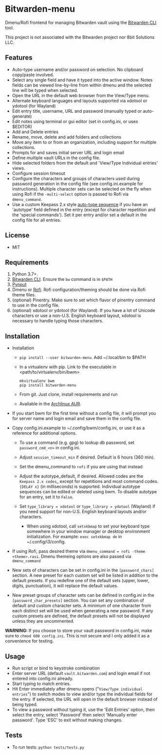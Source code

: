 # Bitwarden-menu

Dmenu/Rofi frontend for managing Bitwarden vault using the [Bitwarden
CLI](https://bitwarden.com/help/article/cli/) tool.

This project is not associated with the Bitwarden project nor 8bit Solutions
LLC.

## Features

- Auto-type username and/or password on selection. No clipboard copy/paste
  involved.
- Select any single field and have it typed into the active window. Notes fields
  can be viewed line-by-line from within dmenu and the selected line will be
  typed when selected.
- Open the URL in the default web browser from the View/Type menu.
- Alternate keyboard languages and layouts supported via xdotool or ydotool (for
  Wayland)
- Edit entry title, username, URL and password (manually typed or auto-generate)
- Edit notes using terminal or gui editor (set in config.ini, or uses $EDITOR)
- Add and Delete entries
- Rename, move, delete and add folders and collections
- Move any item to or from an organization, including support for multiple collections.
- Prompts for and saves initial server URL and login email
- Define multiple vault URLs in the config file.
- Hide selected folders from the default and 'View/Type Individual entries'
  views.
- Configure session timeout
- Configure the characters and groups of characters used during password
  generation in the config file (see config.ini.example for instructions).
  Multiple character sets can be selected on the fly when using Rofi if the
  `-multi-select` option is passed to Rofi via `dmenu_command`.
- Use a custom Keepass 2.x style [auto-type sequence][autotype] if you have an
  'autotype' field defined in the entry (except for character repetition and the
  'special commands'). Set it per entry and/or set a default in the config file
  for all entries.

## License

- MIT

## Requirements

1. Python 3.7+.
2. [Bitwarden CLI][bwcli]. Ensure the `bw` command is in `$PATH`
3. [Pynput][pynput]
4. Dmenu or [Rofi][rofi]. Rofi configuration/theming should be done via Rofi
   theme files.
5. (optional) Pinentry. Make sure to set which flavor of pinentry command to use
   in the config file.
6. (optional) xdotool or ydotool (for Wayland). If you have a lot of Unicode
   characters or use a non-U.S.  English keyboard layout, xdotool is necessary
   to handle typing those characters.

## Installation

- Installation

  + `pip install --user bitwarden-menu`. Add ~/.local/bin to $PATH
  + In a virtualenv with pip. Link to the executable in
    <path/to/virtualenv/bin/bwm>

        mkvirtualenv bwm
        pip install bitwarden-menu

  + From git. Just clone, install requirements and run
  + Available in the [Archlinux AUR][aur]. 

- If you start bwm for the first time without a config file, it will prompt
  you for server name and login email and save them in the config file.

- Copy config.ini.example to ~/.config/bwm/config.ini, or use it as a
  reference for additional options.

  + To use a command (e.g. gpg) to lookup db password, set `password_cmd_<n>`
    in config.ini.
  + Adjust `session_timeout_min` if desired. Default is 6 hours (360 min).
  + Set the dmenu_command to `rofi` if you are using that instead
  + Adjust the autotype_default, if desired. Allowed codes are the
    `Keepass 2.x codes`_ except for repetitions and most command codes. `{DELAY
    x}` (in milliseconds) is supported.  Individual autotype sequences can be
    edited or deleted using bwm. To disable autotype for an entry, set it to
    `False`.
  + Set `type_library = xdotool` or `type_library = ydotool` (Wayland) if you
    need support for non-U.S. English keyboard layouts and/or characters.

    * When using xdotool, call `setxkbmap` to set your keyboard type somewhere
      in your window manager or desktop environment initialization. For example:
      `exec setxkbmap de` in ~/.config/i3/config. 

- If using Rofi, pass desired theme via `dmenu_command = rofi -theme <theme>.rasi`.
  Dmenu themeing options are also passed via `dmenu_command`
- New sets of characters can be set in config.ini in the `[password_chars]`
  section. A new preset for each custom set will be listed in addition to the
  default presets. If you redefine one of the default sets (upper, lower,
  digits, punctuation), it will replace the default values.
- New preset groups of character sets can be defined in config.ini in the
  `[password_char_presets]` section. You can set any combination of default and
  custom character sets. A minimum of one character from each distinct set will
  be used when generating a new password. If any custom presets are defined, the
  default presets will not be displayed unless they are uncommented.

<b>WARNING:</b> If you choose to store your vault password in config.ini, make
sure to `chmod 600 config.ini`. This is not secure and I only added it as a
convenience for testing.

## Usage

- Run script or bind to keystroke combination
- Enter server URL (default `vault.bitwarden.com`) and login email if not
  entered into config.ini already.
- Start typing to match entries.
- Hit Enter immediately after dmenu opens ("`View/Type individual entries`") to
  switch modes to view and/or type the individual fields for the entry. If
  selected, the URL will open in the default browser instead of being typed.
- To view a password without typing it, use the 'Edit Entries' option, then
  select the entry, select 'Password' then select 'Manually enter password'.
  Type 'ESC' to exit without making changes.

## Tests

- To run tests: `python tests/tests.py`

[pynput]: https://github.com/moses-palmer/pynput "Pynput"
[bwcli]: https://github.com/bitwarden/cli "Bitwarden CLI"
[rofi]: https://davedavenport.github.io/rofi/ "Rofi"
[aur]: https://aur.archlinux.org/packages/python-bitwarden-menu-git "Archlinux AUR"
[autotype]: https://keepass.info/help/base/autotype.html#autoseq "Keepass 2.x Autotype codes"
